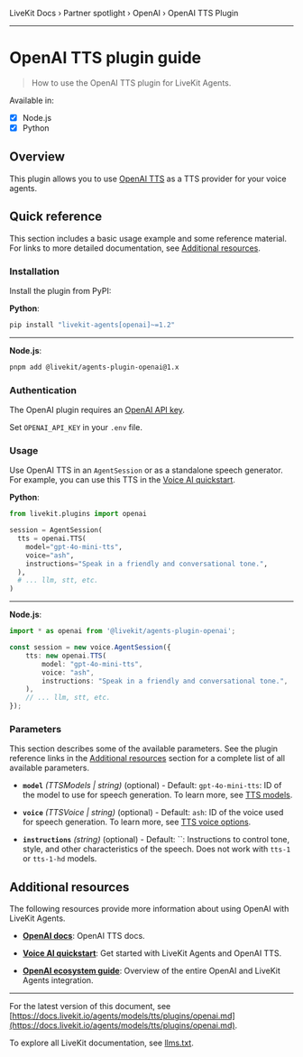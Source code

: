 LiveKit Docs › Partner spotlight › OpenAI › OpenAI TTS Plugin

---

# OpenAI TTS plugin guide

> How to use the OpenAI TTS plugin for LiveKit Agents.

Available in:
- [x] Node.js
- [x] Python

## Overview

This plugin allows you to use [OpenAI TTS](https://platform.openai.com/docs/guides/text-to-speech) as a TTS provider for your voice agents.

## Quick reference

This section includes a basic usage example and some reference material. For links to more detailed documentation, see [Additional resources](#additional-resources).

### Installation

Install the plugin from PyPI:

**Python**:

```bash
pip install "livekit-agents[openai]~=1.2"

```

---

**Node.js**:

```bash
pnpm add @livekit/agents-plugin-openai@1.x

```

### Authentication

The OpenAI plugin requires an [OpenAI API key](https://platform.openai.com/api-keys).

Set `OPENAI_API_KEY` in your `.env` file.

### Usage

Use OpenAI TTS in an `AgentSession` or as a standalone speech generator. For example, you can use this TTS in the [Voice AI quickstart](https://docs.livekit.io/agents/start/voice-ai.md).

**Python**:

```python
from livekit.plugins import openai

session = AgentSession(
  tts = openai.TTS(
    model="gpt-4o-mini-tts",
    voice="ash",
    instructions="Speak in a friendly and conversational tone.",
  ),
  # ... llm, stt, etc.
)

```

---

**Node.js**:

```typescript
import * as openai from '@livekit/agents-plugin-openai';

const session = new voice.AgentSession({
    tts: new openai.TTS(
        model: "gpt-4o-mini-tts",
        voice: "ash",
        instructions: "Speak in a friendly and conversational tone.",
    ),
    // ... llm, stt, etc.
});

```

### Parameters

This section describes some of the available parameters. See the plugin reference links in the [Additional resources](#additional-resources) section for a complete list of all available parameters.

- **`model`** _(TTSModels | string)_ (optional) - Default: `gpt-4o-mini-tts`: ID of the model to use for speech generation. To learn more, see [TTS models](https://platform.openai.com/docs/models#tts).

- **`voice`** _(TTSVoice | string)_ (optional) - Default: `ash`: ID of the voice used for speech generation. To learn more, see [TTS voice options](https://platform.openai.com/docs/guides/text-to-speech#voice-options).

- **`instructions`** _(string)_ (optional) - Default: ``: Instructions to control tone, style, and other characteristics of the speech. Does not work with `tts-1` or `tts-1-hd` models.

## Additional resources

The following resources provide more information about using OpenAI with LiveKit Agents.

- **[OpenAI docs](https://platform.openai.com/docs/guides/text-to-speech)**: OpenAI TTS docs.

- **[Voice AI quickstart](https://docs.livekit.io/agents/start/voice-ai.md)**: Get started with LiveKit Agents and OpenAI TTS.

- **[OpenAI ecosystem guide](https://docs.livekit.io/agents/integrations/openai.md)**: Overview of the entire OpenAI and LiveKit Agents integration.

---


For the latest version of this document, see [https://docs.livekit.io/agents/models/tts/plugins/openai.md](https://docs.livekit.io/agents/models/tts/plugins/openai.md).

To explore all LiveKit documentation, see [llms.txt](https://docs.livekit.io/llms.txt).
